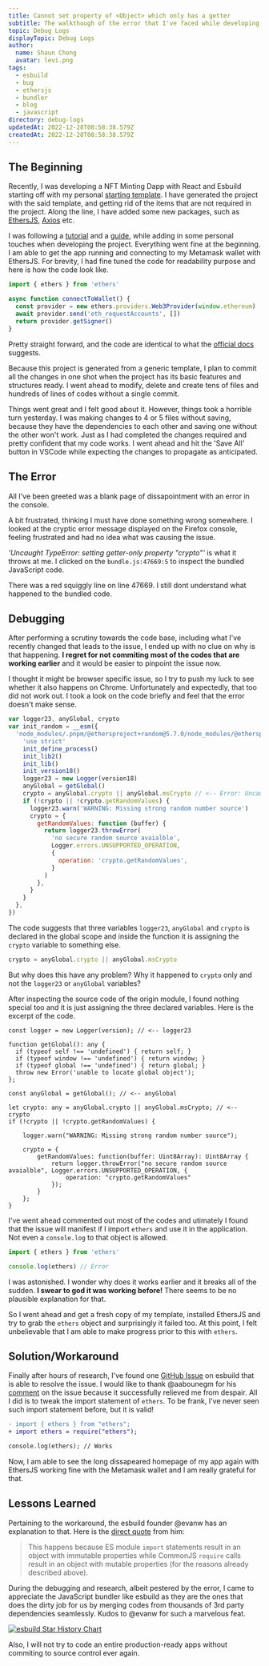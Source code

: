 ```yaml
---
title: Cannot set property of <Object> which only has a getter
subtitle: The walkthough of the error that I've faced while developing a Dapp with EthersJS and my debug process and solution
topic: Debug Logs
displayTopic: Debug Logs
author:
  name: Shaun Chong
  avatar: levi.png
tags:
  - esbuild
  - bug
  - ethersjs
  - bundler
  - blog
  - javascript
directory: debug-logs
updatedAt: 2022-12-28T08:58:38.579Z
createdAt: 2022-12-28T08:58:38.579Z
---
```


## The Beginning

Recently, I was developing a NFT Minting Dapp with React and Esbuild starting off with my personal [starting template](https://github.com/data-miner00/React-Esbuild-Template). I have generated the project with the said template, and getting rid of the items that are not required in the project. Along the line, I have added some new packages, such as [EthersJS](https://docs.ethers.org/v5/), [Axios](https://axios-http.com/docs/intro) etc.

I was following a [tutorial](https://app.stackup.dev/quest_page/intermediate-quest-9-capstone-project---game-frontend-with-erc721-token-sc) and a [guide](https://github.com/jacobedawson/connect-metamask-react-dapp/blob/main/README.md), while adding in some personal touches when developing the project. Everything went fine at the beginning. I am able to get the app running and connecting to my Metamask wallet with EthersJS. For brevity, I had fine tuned the code for readability purpose and here is how the code look like.

```ts
import { ethers } from 'ethers'

async function connectToWallet() {
  const provider = new ethers.providers.Web3Provider(window.ethereum)
  await provider.send('eth_requestAccounts', [])
  return provider.getSigner()
}
```

Pretty straight forward, and the code are identical to what the [official docs](https://docs.ethers.org/v5/getting-started/#getting-started--connecting) suggests.

Because this project is generated from a generic template, I plan to commit all the changes in one shot when the project has its basic features and structures ready. I went ahead to modify, delete and create tens of files and hundreds of lines of codes without a single commit.

Things went great and I felt good about it. However, things took a horrible turn yesterday. I was making changes to 4 or 5 files without saving, because they have the dependencies to each other and saving one without the other won't work. Just as I had completed the changes required and pretty confident that my code works. I went ahead and hit the 'Save All' button in VSCode while expecting the changes to propagate as anticipated.

## The Error

All I've been greeted was a blank page of dissapointment with an error in the console.

<v-img src="cannot-set-property-of-object/empty-page.png" alt="Empty page because of error" center caption="Blank homepage due to error"></v-img>

A bit frustrated, thinking I must have done something wrong somewhere. I looked at the cryptic error message displayed on the Firefox console, feeling frustrated and had no idea what was causing the issue.

<v-img src="cannot-set-property-of-object/error.png" alt="Error in Firefox console" center></v-img>

_'Uncaught TypeError: setting getter-only property "crypto"'_ is what it throws at me. I clicked on the `bundle.js:47669:5` to inspect the bundled JavaScript code.

<v-img src="cannot-set-property-of-object/error-source.png" alt="Code that is causing error" center></v-img>

There was a red squiggly line on line 47669. I still dont understand what happened to the bundled code.

## Debugging

After performing a scrutiny towards the code base, including what I've recently changed that leads to the issue, I ended up with no clue on why is that happening. **I regret for not commiting most of the codes that are working earlier** and it would be easier to pinpoint the issue now.

I thought it might be browser specific issue, so I try to push my luck to see whether it also happens on Chrome. Unfortunately and expectedly, that too did not work out. I took a look on the code briefly and feel that the error doesn't make sense.

```js
var logger23, anyGlobal, crypto
var init_random = __esm({
  'node_modules/.pnpm/@ethersproject+random@5.7.0/node_modules/@ethersproject/random/lib.esm/random.js'() {
    'use strict'
    init_define_process()
    init_lib2()
    init_lib()
    init_version18()
    logger23 = new Logger(version18)
    anyGlobal = getGlobal()
    crypto = anyGlobal.crypto || anyGlobal.msCrypto // <-- Error: Uncaught TypeError: Cannot set property crypto of [object Window] which has only a getter
    if (!crypto || !crypto.getRandomValues) {
      logger23.warn('WARNING: Missing strong random number source')
      crypto = {
        getRandomValues: function (buffer) {
          return logger23.throwError(
            'no secure random source avaialble',
            Logger.errors.UNSUPPORTED_OPERATION,
            {
              operation: 'crypto.getRandomValues',
            }
          )
        },
      }
    }
  },
})
```

The code suggests that three variables `logger23`, `anyGlobal` and `crypto` is declared in the global scope and inside the function it is assigning the `crypto` variable to something else.

```js
crypto = anyGlobal.crypto || anyGlobal.msCrypto
```

But why does this have any problem? Why it happened to `crypto` only and not the `logger23` or `anyGlobal` variables?

After inspecting the source code of the origin module, I found nothing special too and it is just assigning the three declared variables. Here is the excerpt of the code.

```ts[browser-random.ts]
const logger = new Logger(version); // <-- logger23

function getGlobal(): any {
  if (typeof self !== 'undefined') { return self; }
  if (typeof window !== 'undefined') { return window; }
  if (typeof global !== 'undefined') { return global; }
  throw new Error('unable to locate global object');
};

const anyGlobal = getGlobal(); // <-- anyGlobal

let crypto: any = anyGlobal.crypto || anyGlobal.msCrypto; // <-- crypto
if (!crypto || !crypto.getRandomValues) {

    logger.warn("WARNING: Missing strong random number source");

    crypto = {
        getRandomValues: function(buffer: Uint8Array): Uint8Array {
            return logger.throwError("no secure random source avaialble", Logger.errors.UNSUPPORTED_OPERATION, {
                operation: "crypto.getRandomValues"
            });
        }
    };
}
```

I've went ahead commented out most of the codes and utimately I found that the issue will manifest if I import `ethers` and use it in the application. Not even a `console.log` to that object is allowed.

```ts
import { ethers } from 'ethers'

console.log(ethers) // Error
```

I was astonished. I wonder why does it works earlier and it breaks all of the sudden. **I swear to god it was working before!** There seems to be no plausible explanation for that.

So I went ahead and get a fresh copy of my template, installed EthersJS and try to grab the `ethers` object and surprisingly it failed too. At this point, I felt unbelievable that I am able to make progress prior to this with `ethers`.

## Solution/Workaround

Finally after hours of research, I've found one [GitHub Issue](https://github.com/evanw/esbuild/issues/587) on esbuild that is able to resolve the issue. I would like to thank @aabounegm for his [comment](https://github.com/evanw/esbuild/issues/587#issuecomment-901211830) on the issue because it successfully relieved me from despair. All I did is to tweak the import statement of `ethers`. To be frank, I've never seen such import statement before, but it is valid!

```diff
- import { ethers } from "ethers";
+ import ethers = require("ethers");

console.log(ethers); // Works
```

Now, I am able to see the long dissapeared homepage of my app again with EthersJS working fine with the Metamask wallet and I am really grateful for that.

<v-img src="cannot-set-property-of-object/app-homepage.png" alt="App homepage"></v-img>

## Lessons Learned

Pertaining to the workaround, the esbuild founder @evanw has an explanation to that. Here is the [direct quote](https://github.com/evanw/esbuild/issues/587#issuecomment-901397213) from him:

> This happens because ES module `import` statements result in an object with immutable properties while CommonJS `require` calls result in an object with mutable properties (for the reasons already described above).

During the debugging and research, albeit pestered by the error, I came to appreciate the JavaScript bundler like esbuild as they are the ones that does the dirty job for us by merging codes from thousands of 3rd party dependencies seamlessly. Kudos to @evanw for such a marvelous feat.

[![esbuild Star History Chart](https://api.star-history.com/svg?repos=evanw/esbuild&type=Date)](https://star-history.com/#evanw/esbuild&Date)

Also, I will not try to code an entire production-ready apps without commiting to source control ever again.
